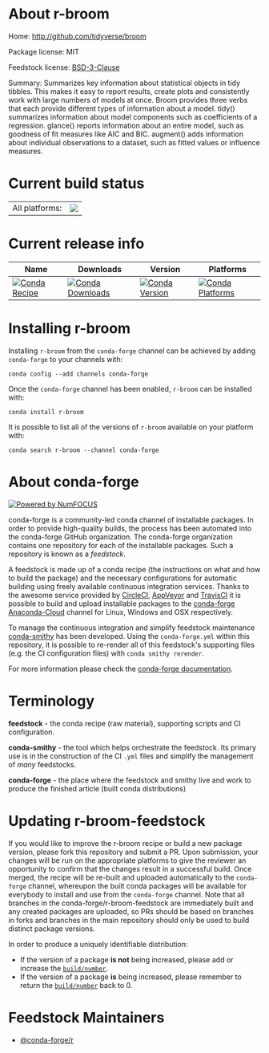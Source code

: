 About r-broom
=============

Home: http://github.com/tidyverse/broom

Package license: MIT

Feedstock license: [BSD-3-Clause](https://github.com/conda-forge/r-broom-feedstock/blob/master/LICENSE.txt)

Summary: Summarizes key information about statistical objects in tidy tibbles. This makes it easy to report results, create plots and consistently work with large numbers of models at once. Broom provides three verbs that each provide different types of information about a model. tidy() summarizes information about model components such as coefficients of a regression. glance() reports information about an entire model, such as goodness of fit measures like AIC and BIC. augment() adds information about individual observations to a dataset, such as fitted values or influence measures.

Current build status
====================


<table><tr><td>All platforms:</td>
    <td>
      <a href="https://dev.azure.com/conda-forge/feedstock-builds/_build/latest?definitionId=1017&branchName=master">
        <img src="https://dev.azure.com/conda-forge/feedstock-builds/_apis/build/status/r-broom-feedstock?branchName=master">
      </a>
    </td>
  </tr>
</table>

Current release info
====================

| Name | Downloads | Version | Platforms |
| --- | --- | --- | --- |
| [![Conda Recipe](https://img.shields.io/badge/recipe-r--broom-green.svg)](https://anaconda.org/conda-forge/r-broom) | [![Conda Downloads](https://img.shields.io/conda/dn/conda-forge/r-broom.svg)](https://anaconda.org/conda-forge/r-broom) | [![Conda Version](https://img.shields.io/conda/vn/conda-forge/r-broom.svg)](https://anaconda.org/conda-forge/r-broom) | [![Conda Platforms](https://img.shields.io/conda/pn/conda-forge/r-broom.svg)](https://anaconda.org/conda-forge/r-broom) |

Installing r-broom
==================

Installing `r-broom` from the `conda-forge` channel can be achieved by adding `conda-forge` to your channels with:

```
conda config --add channels conda-forge
```

Once the `conda-forge` channel has been enabled, `r-broom` can be installed with:

```
conda install r-broom
```

It is possible to list all of the versions of `r-broom` available on your platform with:

```
conda search r-broom --channel conda-forge
```


About conda-forge
=================

[![Powered by NumFOCUS](https://img.shields.io/badge/powered%20by-NumFOCUS-orange.svg?style=flat&colorA=E1523D&colorB=007D8A)](http://numfocus.org)

conda-forge is a community-led conda channel of installable packages.
In order to provide high-quality builds, the process has been automated into the
conda-forge GitHub organization. The conda-forge organization contains one repository
for each of the installable packages. Such a repository is known as a *feedstock*.

A feedstock is made up of a conda recipe (the instructions on what and how to build
the package) and the necessary configurations for automatic building using freely
available continuous integration services. Thanks to the awesome service provided by
[CircleCI](https://circleci.com/), [AppVeyor](https://www.appveyor.com/)
and [TravisCI](https://travis-ci.com/) it is possible to build and upload installable
packages to the [conda-forge](https://anaconda.org/conda-forge)
[Anaconda-Cloud](https://anaconda.org/) channel for Linux, Windows and OSX respectively.

To manage the continuous integration and simplify feedstock maintenance
[conda-smithy](https://github.com/conda-forge/conda-smithy) has been developed.
Using the ``conda-forge.yml`` within this repository, it is possible to re-render all of
this feedstock's supporting files (e.g. the CI configuration files) with ``conda smithy rerender``.

For more information please check the [conda-forge documentation](https://conda-forge.org/docs/).

Terminology
===========

**feedstock** - the conda recipe (raw material), supporting scripts and CI configuration.

**conda-smithy** - the tool which helps orchestrate the feedstock.
                   Its primary use is in the construction of the CI ``.yml`` files
                   and simplify the management of *many* feedstocks.

**conda-forge** - the place where the feedstock and smithy live and work to
                  produce the finished article (built conda distributions)


Updating r-broom-feedstock
==========================

If you would like to improve the r-broom recipe or build a new
package version, please fork this repository and submit a PR. Upon submission,
your changes will be run on the appropriate platforms to give the reviewer an
opportunity to confirm that the changes result in a successful build. Once
merged, the recipe will be re-built and uploaded automatically to the
`conda-forge` channel, whereupon the built conda packages will be available for
everybody to install and use from the `conda-forge` channel.
Note that all branches in the conda-forge/r-broom-feedstock are
immediately built and any created packages are uploaded, so PRs should be based
on branches in forks and branches in the main repository should only be used to
build distinct package versions.

In order to produce a uniquely identifiable distribution:
 * If the version of a package **is not** being increased, please add or increase
   the [``build/number``](https://docs.conda.io/projects/conda-build/en/latest/resources/define-metadata.html#build-number-and-string).
 * If the version of a package **is** being increased, please remember to return
   the [``build/number``](https://docs.conda.io/projects/conda-build/en/latest/resources/define-metadata.html#build-number-and-string)
   back to 0.

Feedstock Maintainers
=====================

* [@conda-forge/r](https://github.com/conda-forge/r/)

